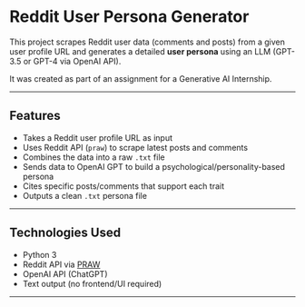 # Reddit User Persona Generator

This project scrapes Reddit user data (comments and posts) from a given user profile URL and generates a detailed **user persona** using an LLM (GPT-3.5 or GPT-4 via OpenAI API).

It was created as part of an assignment for a Generative AI Internship.

---

##  Features

- Takes a Reddit user profile URL as input
- Uses Reddit API (`praw`) to scrape latest posts and comments
- Combines the data into a raw `.txt` file
- Sends data to OpenAI GPT to build a psychological/personality-based persona
- Cites specific posts/comments that support each trait
- Outputs a clean `.txt` persona file

---

## Technologies Used

- Python 3
- Reddit API via [PRAW](https://praw.readthedocs.io/)
- OpenAI API (ChatGPT)
- Text output (no frontend/UI required)

---



